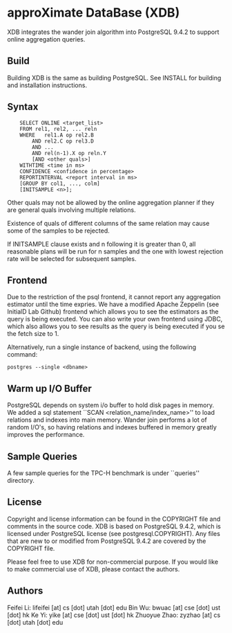 approXimate DataBase (XDB)
=========================

XDB integrates the wander join algorithm into PostgreSQL 9.4.2 to support
online aggregation queries.

## Build

Building XDB is the same as building PostgreSQL.
See INSTALL for building and installation instructions.

## Syntax

        SELECT ONLINE <target_list>
        FROM rel1, rel2, ... reln
        WHERE   rel1.A op rel2.B
            AND rel2.C op rel3.D
            AND ...
            AND rel(n-1).X op reln.Y
            [AND <other quals>]
        WITHTIME <time in ms>
        CONFIDENCE <confidence in percentage>
        REPORTINTERVAL <report interval in ms>
		[GROUP BY col1, ..., colm]
        [INITSAMPLE <n>];
            
Other quals may not be allowed by the online aggregation planner if they are
general quals involving multiple relations.

Existence of quals of different columns of the same relation may cause some of
the samples to be rejected. 

If INITSAMPLE clause exists and n following it is greater than 0, all
reasonable plans will be run for n samples and the one with lowest rejection
rate will be selected for subsequent samples.

## Frontend

Due to the restriction of the psql frontend, it cannot report any aggregation
estimator until the time expries. We have a modified Apache Zeppelin (see
InitialD Lab Github) frontend which allows you to see the estimators as the
query is being executed. You can also write your own frontend using JDBC,
which also allows you to see results as the query is being executed if you se
the fetch size to 1.

Alternatively, run a single instance of backend, using the following command:

    postgres --single <dbname>

## Warm up I/O Buffer

PostgreSQL depends on system i/o buffer to hold disk pages in memory. We added
a sql statement ``SCAN <relation_name/index_name>'' to load relations and
indexes into main memory. Wander join performs a lot of random I/O's, so
having relations and indexes buffered in memory greatly improves the
performance.

## Sample Queries

A few sample queries for the TPC-H benchmark is under ``queries'' directory.

## License

Copyright and license information can be found in the COPYRIGHT file and
comments in the source code. XDB is based on PostgreSQL 9.4.2, which is
licensed under PostgreSQL license (see postgresql.COPYRIGHT). Any files that are
new to or modified from PostgreSQL 9.4.2 are covered by the COPYRIGHT file.

Please feel free to use XDB for non-commercial purpose. If you would like to
make commercial use of XDB, please contact the authors.

## Authors

Feifei Li: lifeifei [at] cs [dot] utah [dot] edu
Bin Wu: bwuac [at] cse [dot] ust [dot] hk
Ke Yi: yike [at] cse [dot] ust [dot] hk
Zhuoyue Zhao: zyzhao [at] cs [dot] utah [dot] edu

